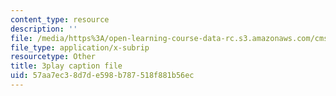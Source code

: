 ```yaml
---
content_type: resource
description: ''
file: /media/https%3A/open-learning-course-data-rc.s3.amazonaws.com/cms-608-game-design-spring-2014/57aa7ec38d7de598b787518f881b56ec_1506651.srt
file_type: application/x-subrip
resourcetype: Other
title: 3play caption file
uid: 57aa7ec3-8d7d-e598-b787-518f881b56ec
---
```

